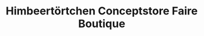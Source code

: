 ---
title: "Himbeertörtchen Conceptstore Faire Boutique"
url: /leverkusen/himbeertoertchen-conceptstore-faire-boutique/
shop: Kleidung
---